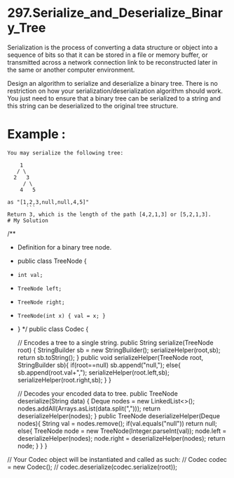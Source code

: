 # 297.Serialize_and_Deserialize_Binary_Tree
Serialization is the process of converting a data structure or object into a sequence of bits so that it can be stored in a file or memory buffer, or transmitted across a network connection link to be reconstructed later in the same or another computer environment.    

Design an algorithm to serialize and deserialize a binary tree. There is no restriction on how your serialization/deserialization algorithm should work. You just need to ensure that a binary tree can be serialized to a string and this string can be deserialized to the original tree structure.
# Example :
```
You may serialize the following tree:

    1
   / \
  2   3
     / \
    4   5

as "[1,2,3,null,null,4,5]" 
      ```
Return 3, which is the length of the path [4,2,1,3] or [5,2,1,3].
# My Solution
```
/**
 * Definition for a binary tree node.
 * public class TreeNode {
 *     int val;
 *     TreeNode left;
 *     TreeNode right;
 *     TreeNode(int x) { val = x; }
 * }
 */
public class Codec {

    // Encodes a tree to a single string.
    public String serialize(TreeNode root) {
        StringBuilder sb = new StringBuilder();
        serializeHelper(root,sb);
        return sb.toString();
    }
    public void serializeHelper(TreeNode root, StringBuilder sb){
        if(root==null) sb.append("null,");
        else{
            sb.append(root.val+",");
            serializeHelper(root.left,sb);
            serializeHelper(root.right,sb);
        }
    }

    // Decodes your encoded data to tree.
    public TreeNode deserialize(String data) {
        Deque<String> nodes = new LinkedList<>();
        nodes.addAll(Arrays.asList(data.split(",")));
        return deserializeHelper(nodes);
    }
    public TreeNode deserializeHelper(Deque<String> nodes){
        String val = nodes.remove();
        if(val.equals("null")) return null;
        else{
            TreeNode node = new TreeNode(Integer.parseInt(val));
            node.left = deserializeHelper(nodes);
            node.right = deserializeHelper(nodes);
            return node;
        }
    }
}

// Your Codec object will be instantiated and called as such:
// Codec codec = new Codec();
// codec.deserialize(codec.serialize(root));
```
